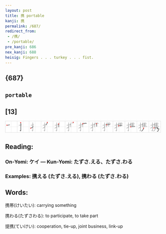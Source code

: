 ```yaml
---
layout: post
title: 携 portable
kanji: 携
permalink: /687/
redirect_from:
 - /携/
 - /portable/
pre_kanji: 686
nex_kanji: 688
heisig: Fingers . . . turkey . . . fist.
---
```


## {687}

## `portable`

## [13]

<div class="stroke"><img src="../images/E690BA.png" /></div>

## Reading:

### On-Yomi: ケイ &mdash; Kun-Yomi: たずさ.える、たずさ.わる

### Examples: 携える (たずさ.える), 携わる (たずさ.わる)

## Words:

携帯(けいたい): carrying something

携わる(たずさわる): to participate, to take part

提携(ていけい): cooperation, tie-up, joint business, link-up
